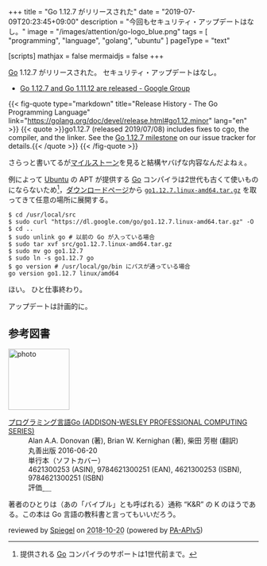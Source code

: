 +++
title = "Go 1.12.7 がリリースされた"
date =  "2019-07-09T20:23:45+09:00"
description = "今回もセキュリティ・アップデートはなし。"
image = "/images/attention/go-logo_blue.png"
tags  = [ "programming", "language", "golang", "ubuntu" ]
pageType = "text"

[scripts]
  mathjax = false
  mermaidjs = false
+++

[Go] 1.12.7 がリリースされた。
セキュリティ・アップデートはなし。

- [Go 1.12.7 and Go 1.11.12 are released - Google Group](https://groups.google.com/forum/#!topic/golang-announce/-JidGVRIVEc)

{{< fig-quote type="markdown" title="Release History - The Go Programming Language" link="https://golang.org/doc/devel/release.html#go1.12.minor" lang="en" >}}
{{< quote >}}go1.12.7 (released 2019/07/08) includes fixes to cgo, the compiler, and the linker. See the [Go 1.12.7 milestone](https://github.com/golang/go/issues?q=milestone%3AGo1.12.7) on our issue tracker for details.{{< /quote >}}
{{< /fig-quote >}}

さらっと書いてるが[マイルストーン](https://github.com/golang/go/issues?q=milestone%3AGo1.12.7)を見ると結構ヤバげな内容なんだよねぇ。


例によって [Ubuntu] の APT が提供する [Go] コンパイラは2世代も古くて使いものにならないため[^gosup1]，[ダウンロードページ](https://golang.org/dl/ "Downloads - The Go Programming Language")から [`go1.12.7.linux-amd64.tar.gz`](https://dl.google.com/go/go1.12.7.linux-amd64.tar.gz) を取ってきて任意の場所に展開する。

[^gosup1]: 提供される [Go] コンパイラのサポートは1世代前まで。

```text
$ cd /usr/local/src
$ sudo curl "https://dl.google.com/go/go1.12.7.linux-amd64.tar.gz" -O
$ cd ..
$ sudo unlink go # 以前の Go が入っている場合
$ sudo tar xvf src/go1.12.7.linux-amd64.tar.gz
$ sudo mv go go1.12.7
$ sudo ln -s go1.12.7 go
$ go version # /usr/local/go/bin にパスが通っている場合
go version go1.12.7 linux/amd64
```

ほい。
ひと仕事終わり。

アップデートは計画的に。

[Go]: https://golang.org/ "The Go Programming Language"
[Go 言語]: https://golang.org/ "The Go Programming Language"
[Ubuntu]: https://www.ubuntu.com/ "The leading operating system for PCs, IoT devices, servers and the cloud | Ubuntu"

## 参考図書

<div class="hreview">
  <div class="photo"><a class="item url" href="https://www.amazon.co.jp/dp/4621300253?tag=baldandersinf-22&linkCode=ogi&th=1&psc=1"><img src="https://m.media-amazon.com/images/I/41meaSLNFfL._SL160_.jpg" width="123" alt="photo"></a></div>
  <dl class="fn">
    <dt><a href="https://www.amazon.co.jp/dp/4621300253?tag=baldandersinf-22&linkCode=ogi&th=1&psc=1">プログラミング言語Go (ADDISON-WESLEY PROFESSIONAL COMPUTING SERIES)</a></dt>
    <dd>Alan A.A. Donovan (著), Brian W. Kernighan (著), 柴田 芳樹 (翻訳)</dd>
    <dd>丸善出版 2016-06-20</dd>
    <dd>単行本（ソフトカバー）</dd>
    <dd>4621300253 (ASIN), 9784621300251 (EAN), 4621300253 (ISBN), 9784621300251 (ISBN)</dd>
    <dd>評価<abbr class="rating fa-sm" title="5">&nbsp;<i class="fas fa-star"></i>&nbsp;<i class="fas fa-star"></i>&nbsp;<i class="fas fa-star"></i>&nbsp;<i class="fas fa-star"></i>&nbsp;<i class="fas fa-star"></i></abbr></dd>
  </dl>
  <p class="description">著者のひとりは（あの「バイブル」とも呼ばれる）通称 “K&amp;R” の K のほうである。この本は Go 言語の教科書と言ってもいいだろう。</p>
  <p class="powered-by">reviewed by <a href='#maker' class='reviewer'>Spiegel</a> on <abbr class="dtreviewed" title="2018-10-20">2018-10-20</abbr> (powered by <a href="https://affiliate.amazon.co.jp/assoc_credentials/home">PA-APIv5</a>)</p>
</div>
